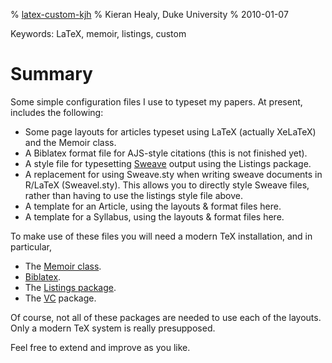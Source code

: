 % [latex-custom-kjh](http://kjhealy.github.com/latex-custom-kjh)
% Kieran Healy, Duke University
% 2010-01-07

Keywords:		LaTeX, memoir, listings, custom

# Summary #

Some simple configuration files I use to typeset my papers. At present, includes the following: 

* 	Some page layouts for articles typeset using LaTeX (actually XeLaTeX) and the Memoir class. 
*	A Biblatex format file for AJS-style citations (this is not finished yet). 
*	A style file for typesetting [Sweave](http://en.wikipedia.org/wiki/Sweave) output using the Listings package.
*	A replacement for using Sweave.sty when writing sweave documents in R/LaTeX (Sweavel.sty). This allows you to directly style Sweave files, rather than having to use the listings style file above.
*	A template for an Article, using the layouts & format files here.
*	A template for a Syllabus, using the layouts & format files here.    

To make use of these files you will need a modern TeX installation, and in particular, 

*	The [Memoir class](http://www.ctan.org/tex-archive/macros/latex/contrib/memoir/).
*	[Biblatex](http://www.ctan.org/tex-archive/help/Catalogue/entries/biblatex.html). 
*	The [Listings package](http://www.ctan.org/tex-archive/macros/latex/contrib/listings/).
*	The [VC](http://www.ctan.org/tex-archive/help/Catalogue/entries/vc.html) package. 

Of course, not all of these packages are needed to use each of the layouts. Only a modern TeX system is really presupposed.

Feel free to extend and improve as you like. 

